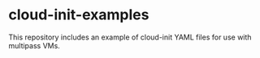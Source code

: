 # cloud-init-examples
This repository includes an example of cloud-init YAML files for use with multipass VMs.

